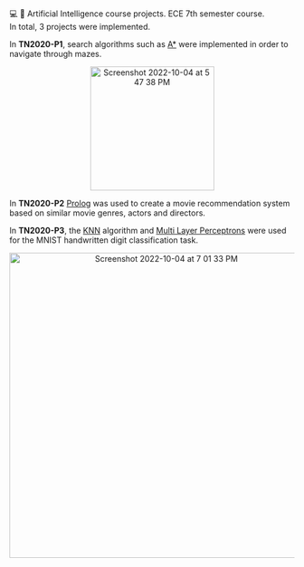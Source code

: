 💻 🧠 Artificial Intelligence course projects. ECE 7th semester course.<br>
In total, 3 projects were implemented.<br>

In <b>TN2020-P1</b>, search algorithms such as [A*](https://en.wikipedia.org/wiki/A*_search_algorithm) were implemented in order to navigate through mazes.

<p align="center">
<img width="219" alt="Screenshot 2022-10-04 at 5 47 38 PM" src="https://user-images.githubusercontent.com/64773191/193852124-a8bcc0b5-008e-4a42-9671-15a8248c88c0.png">
</p>

In <b>TN2020-P2</b> [Prolog](https://en.wikipedia.org/wiki/Prolog) was used to create a movie recommendation system based on similar movie genres, actors and directors. <br>

In <b>TN2020-P3</b>, the [KNN](https://en.wikipedia.org/wiki/K-nearest_neighbors_algorithm) algorithm and [Multi Layer Perceptrons](https://en.wikipedia.org/wiki/Multilayer_perceptron) were used for the MNIST handwritten digit classification task.


<p align="center">
<img width="539" alt="Screenshot 2022-10-04 at 7 01 33 PM" src="https://user-images.githubusercontent.com/64773191/193868686-f192cd8a-500d-4c0a-a0e0-02de25e91885.png">
</p>
